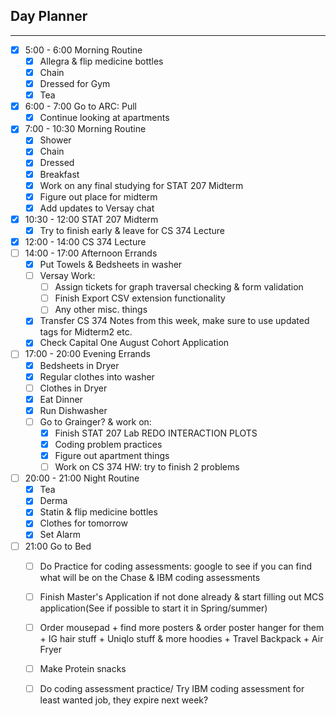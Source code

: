 ## Day Planner
---
- [x] 5:00 - 6:00 Morning Routine
	- [x] Allegra & flip medicine bottles
	- [x] Chain
	- [x] Dressed for Gym
	- [x] Tea
- [x] 6:00 - 7:00 Go to ARC: Pull 
	- [x] Continue looking at apartments
- [x] 7:00 - 10:30 Morning Routine
	- [x] Shower
	- [x] Chain
	- [x] Dressed
	- [x] Breakfast
	- [x] Work on any final studying for STAT 207 Midterm
	- [x] Figure out place for midterm
	- [x] Add updates to Versay chat
- [x] 10:30 - 12:00 STAT 207 Midterm
	- [x] Try to finish early & leave for CS 374 Lecture
- [x] 12:00 - 14:00 CS 374 Lecture
- [ ] 14:00 - 17:00 Afternoon Errands
	- [x] Put Towels & Bedsheets in washer
	- [ ] Versay Work:
		- [ ] Assign tickets for graph traversal checking & form validation
		- [ ] Finish Export CSV extension functionality
		- [ ] Any other misc. things
	- [x] Transfer CS 374 Notes from this week, make sure to use updated tags for Midterm2 etc.
	- [x] Check Capital One August Cohort Application
- [ ] 17:00 - 20:00 Evening Errands
	- [x] Bedsheets in Dryer
	- [x] Regular clothes into washer
	- [ ] Clothes in Dryer
	- [x] Eat Dinner
	- [x] Run Dishwasher
	- [ ] Go to Grainger? & work on:
		- [x] Finish STAT 207 Lab REDO INTERACTION PLOTS
		- [x] Coding problem practices
		- [x] Figure out apartment things
		- [ ] Work on CS 374 HW: try to finish 2 problems
- [ ] 20:00 - 21:00 Night Routine
	- [x] Tea
	- [x] Derma
	- [x] Statin & flip medicine bottles
	- [x] Clothes for tomorrow
	- [x] Set Alarm
- [ ] 21:00 Go to Bed
	- [ ] Do Practice for coding assessments: google to see if you can find what will be on the Chase & IBM coding assessments
	- [ ] Finish Master's Application if not done already & start filling out MCS application(See if possible to start it in Spring/summer)
	- [ ] Order mousepad + find more posters & order poster hanger for them + IG hair stuff + Uniqlo stuff & more hoodies + Travel Backpack + Air Fryer
	- [ ] Make Protein snacks
	- [ ] Do coding assessment practice/ Try IBM coding assessment for least wanted job, they expire next week?



